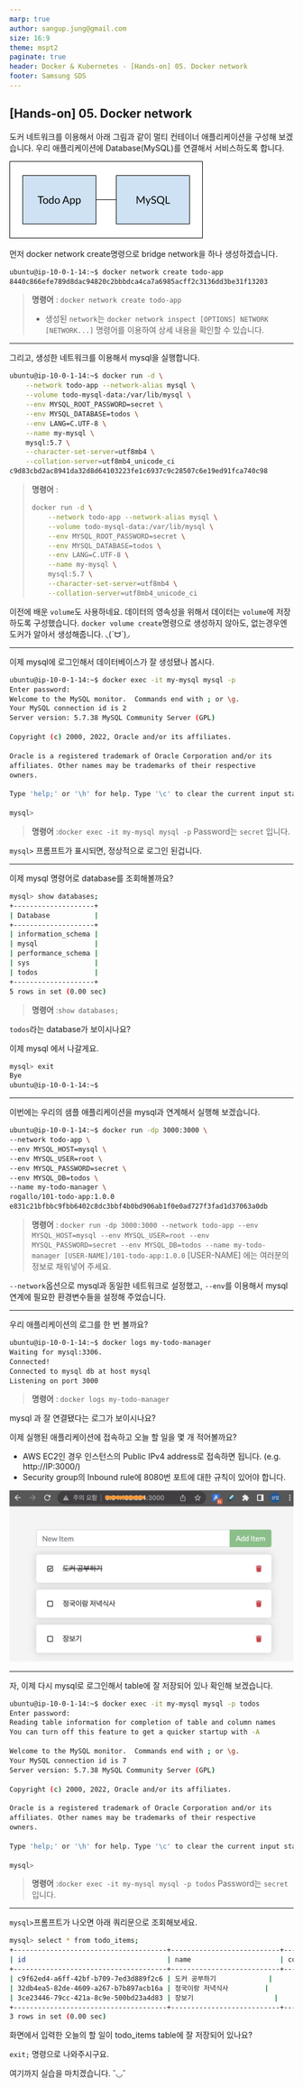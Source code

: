 ```yaml
---
marp: true
author: sangup.jung@gmail.com
size: 16:9
theme: mspt2
paginate: true
header: Docker & Kubernetes - [Hands-on] 05. Docker network
footer: Samsung SDS
---
```


## [Hands-on] 05. Docker network

도커 네트워크를 이용해서 아래 그림과 같이 멀티 컨테이너 애플리케이션을 구성해 보겠습니다.
우리 애플리케이션에 Database(MySQL)를 연결해서 서비스하도록 합니다.

![](img/multi-app-architecture.png)


먼저 docker network create명령으로 bridge network을 하나 생성하겠습니다.
```bash
ubuntu@ip-10-0-1-14:~$ docker network create todo-app
8440c866efe789d8dac94820c2bbbdca4ca7a6985acff2c3136dd3be31f13203
```
> **명령어** : `docker network create todo-app`
> - 생성된 `network`는 `docker network inspect [OPTIONS] NETWORK [NETWORK...]`
명령어를 이용하여 상세 내용을 확인할 수 있습니다.
---

그리고, 생성한 네트워크를 이용해서 mysql을 실행합니다.
```bash
ubuntu@ip-10-0-1-14:~$ docker run -d \
    --network todo-app --network-alias mysql \
    --volume todo-mysql-data:/var/lib/mysql \
    --env MYSQL_ROOT_PASSWORD=secret \
    --env MYSQL_DATABASE=todos \
    --env LANG=C.UTF-8 \
    --name my-mysql \
    mysql:5.7 \
    --character-set-server=utf8mb4 \
    --collation-server=utf8mb4_unicode_ci
c9d83cbd2ac8941da32d8d64103223fe1c6937c9c28507c6e19ed91fca740c98
```
> **명령어** :
> ```bash
> docker run -d \
>     --network todo-app --network-alias mysql \
>     --volume todo-mysql-data:/var/lib/mysql \
>     --env MYSQL_ROOT_PASSWORD=secret \
>     --env MYSQL_DATABASE=todos \
>     --env LANG=C.UTF-8 \
>     --name my-mysql \
>     mysql:5.7 \
>     --character-set-server=utf8mb4 \
>     --collation-server=utf8mb4_unicode_ci
> ```

이전에 배운 `volume`도 사용하네요.
데이터의 영속성을 위해서 데이터는 `volume`에 저장하도록 구성했습니다.
`docker volume create`명령으로 생성하지 않아도, 없는경우엔 도커가 알아서 생성해줍니다. ◟(ˊᗨˋ)◞ 

---

이제 mysql에 로그인해서 데이터베이스가 잘 생성됐나 봅시다.  
```bash
ubuntu@ip-10-0-1-14:~$ docker exec -it my-mysql mysql -p
Enter password:
Welcome to the MySQL monitor.  Commands end with ; or \g.
Your MySQL connection id is 2
Server version: 5.7.38 MySQL Community Server (GPL)

Copyright (c) 2000, 2022, Oracle and/or its affiliates.

Oracle is a registered trademark of Oracle Corporation and/or its
affiliates. Other names may be trademarks of their respective
owners.

Type 'help;' or '\h' for help. Type '\c' to clear the current input statement.

mysql>
```
> **명령어** :`docker exec -it my-mysql mysql -p`
Password는 `secret` 입니다.  

`mysql>` 프롬프트가 표시되면, 정상적으로 로그인 된겁니다.

---

이제 mysql 명령어로 database를 조회해볼까요?
```bash
mysql> show databases;
+--------------------+
| Database           |
+--------------------+
| information_schema |
| mysql              |
| performance_schema |
| sys                |
| todos              |
+--------------------+
5 rows in set (0.00 sec)
```
> **명령어** :`show databases;`

`todos`라는 database가 보이시나요?  

이제 mysql 에서 나갈게요.
```bash
mysql> exit
Bye
ubuntu@ip-10-0-1-14:~$
```

---

이번에는 우리의 샘플 애플리케이션을 mysql과 연계해서 실행해 보겠습니다.
```bash
ubuntu@ip-10-0-1-14:~$ docker run -dp 3000:3000 \
--network todo-app \
--env MYSQL_HOST=mysql \
--env MYSQL_USER=root \
--env MYSQL_PASSWORD=secret \
--env MYSQL_DB=todos \
--name my-todo-manager \
rogallo/101-todo-app:1.0.0
e831c21bfbbc9fbb6402c8dc3bbf4b0bd906ab1f0e0ad727f3fad1d37063a0db
```
> **명령어** : `docker run -dp 3000:3000 --network todo-app --env MYSQL_HOST=mysql --env MYSQL_USER=root --env MYSQL_PASSWORD=secret --env MYSQL_DB=todos --name my-todo-manager [USER-NAME]/101-todo-app:1.0.0`
> [USER-NAME] 에는 여러분의 정보로 채워넣어 주세요.

`--network`옵션으로 mysql과 동일한 네트워크로 설정했고,
`--env`를 이용해서 mysql 연계에 필요한 환경변수들을 설정해 주었습니다.

---

우리 애플리케이션의 로그를 한 번 볼까요?  
```bash
ubuntu@ip-10-0-1-14:~$ docker logs my-todo-manager
Waiting for mysql:3306.
Connected!
Connected to mysql db at host mysql
Listening on port 3000
```
> **명령어** : `docker logs my-todo-manager`

mysql 과 잘 연결됐다는 로그가 보이시나요?

이제 실행된 애플리케이션에 접속하고 오늘 할 일을 몇 개 적어볼까요?
- AWS EC2인 경우 인스턴스의 Public IPv4 address로 접속하면 됩니다. (e.g. http://IP:3000/)
- Security group의 Inbound rule에 8080번 포트에 대한 규칙이 있어야 합니다.

![h:200](./img/todo-list-sample3.png)

---

자, 이제 다시 mysql로 로그인해서 table에 잘 저장되어 있나 확인해 보겠습니다.  
```bash
ubuntu@ip-10-0-1-14:~$ docker exec -it my-mysql mysql -p todos
Enter password:
Reading table information for completion of table and column names
You can turn off this feature to get a quicker startup with -A

Welcome to the MySQL monitor.  Commands end with ; or \g.
Your MySQL connection id is 7
Server version: 5.7.38 MySQL Community Server (GPL)

Copyright (c) 2000, 2022, Oracle and/or its affiliates.

Oracle is a registered trademark of Oracle Corporation and/or its
affiliates. Other names may be trademarks of their respective
owners.

Type 'help;' or '\h' for help. Type '\c' to clear the current input statement.

mysql>
```
> **명령어** :`docker exec -it my-mysql mysql -p todos`
Password는 `secret` 입니다.

---

`mysql>`프롬프트가 나오면 아래 쿼리문으로 조회해보세요.

```bash
mysql> select * from todo_items;
+--------------------------------------+---------------------------+-----------+
| id                                   | name                      | completed |
+--------------------------------------+---------------------------+-----------+
| c9f62ed4-a6ff-42bf-b709-7ed3d889f2c6 | 도커 공부하기             |         1 |
| 32db4ea5-82de-4609-a267-b7b897acb16a | 정국이랑 저녁식사         |         0 |
| 3ce23446-79cc-421a-8c9e-500bd23a4d83 | 장보기                    |         0 |
+--------------------------------------+---------------------------+-----------+
3 rows in set (0.00 sec)
```  
화면에서 입력한 오늘의 할 일이 todo_items table에 잘 저장되어 있나요?

`exit;` 명령으로 나와주시구요.


여기까지 실습을 마치겠습니다.  ˘◡˘